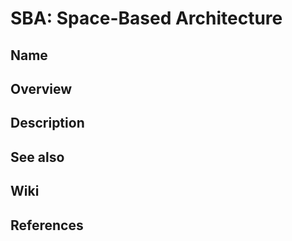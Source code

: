# SBA: Space-Based Architecture

## Name

## Overview

## Description

## See also

## Wiki

## References
